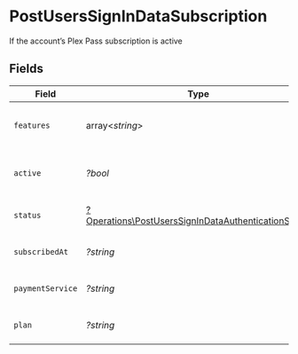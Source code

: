 # PostUsersSignInDataSubscription

If the account’s Plex Pass subscription is active


## Fields

| Field                                                                                                                     | Type                                                                                                                      | Required                                                                                                                  | Description                                                                                                               | Example                                                                                                                   |
| ------------------------------------------------------------------------------------------------------------------------- | ------------------------------------------------------------------------------------------------------------------------- | ------------------------------------------------------------------------------------------------------------------------- | ------------------------------------------------------------------------------------------------------------------------- | ------------------------------------------------------------------------------------------------------------------------- |
| `features`                                                                                                                | array<*string*>                                                                                                           | :heavy_minus_sign:                                                                                                        | List of features allowed on your Plex Pass subscription                                                                   |                                                                                                                           |
| `active`                                                                                                                  | *?bool*                                                                                                                   | :heavy_minus_sign:                                                                                                        | If the account's Plex Pass subscription is active                                                                         | true                                                                                                                      |
| `status`                                                                                                                  | [?Operations\PostUsersSignInDataAuthenticationStatus](../../Models/Operations/PostUsersSignInDataAuthenticationStatus.md) | :heavy_minus_sign:                                                                                                        | String representation of subscriptionActive                                                                               | Inactive                                                                                                                  |
| `subscribedAt`                                                                                                            | *?string*                                                                                                                 | :heavy_minus_sign:                                                                                                        | Date the account subscribed to Plex Pass                                                                                  | 2021-04-12T18:21:12Z                                                                                                      |
| `paymentService`                                                                                                          | *?string*                                                                                                                 | :heavy_minus_sign:                                                                                                        | Payment service used for your Plex Pass subscription                                                                      |                                                                                                                           |
| `plan`                                                                                                                    | *?string*                                                                                                                 | :heavy_minus_sign:                                                                                                        | Name of Plex Pass subscription plan                                                                                       |                                                                                                                           |